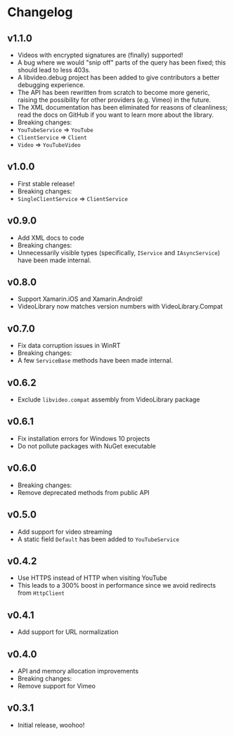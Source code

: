 # Changelog

## v1.1.0

- Videos with encrypted signatures are (finally) supported!
- A bug where we would "snip off" parts of the query has been fixed; this should lead to less 403s.
- A libvideo.debug project has been added to give contributors a better debugging experience.
- The API has been rewritten from scratch to become more generic, raising the possibility for other providers (e.g. Vimeo) in the future.
- The XML documentation has been eliminated for reasons of cleanliness; read the docs on GitHub if you want to learn more about the library.
- Breaking changes:
 - `YouTubeService` => `YouTube`
 - `ClientService` => `Client`
 - `Video` => `YouTubeVideo`

## v1.0.0

- First stable release!
- Breaking changes:
 - `SingleClientService` => `ClientService`

## v0.9.0

- Add XML docs to code
- Breaking changes:
 - Unnecessarily visible types (specifically, `IService` and `IAsyncService`) have been made internal.

## v0.8.0

- Support Xamarin.iOS and Xamarin.Android!
- VideoLibrary now matches version numbers with VideoLibrary.Compat

## v0.7.0

- Fix data corruption issues in WinRT
- Breaking changes:
 - A few `ServiceBase` methods have been made internal.

## v0.6.2

- Exclude `libvideo.compat` assembly from VideoLibrary package

## v0.6.1

- Fix installation errors for Windows 10 projects
- Do not pollute packages with NuGet executable

## v0.6.0

- Breaking changes:
 - Remove deprecated methods from public API

## v0.5.0

- Add support for video streaming
- A static field `Default` has been added to `YouTubeService`

## v0.4.2

- Use HTTPS instead of HTTP when visiting YouTube
 - This leads to a 300% boost in performance since we avoid redirects from `HttpClient`

## v0.4.1

- Add support for URL normalization

## v0.4.0

- API and memory allocation improvements
- Breaking changes:
 - Remove support for Vimeo

## v0.3.1

- Initial release, woohoo!

